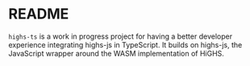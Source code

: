 # README

`highs-ts` is a work in progress project for having a better developer
experience integrating highs-js in TypeScript. It builds on highs-js, the
JavaScript wrapper around the WASM implementation of HiGHS.
